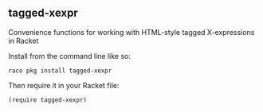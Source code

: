 tagged-xexpr
---------------

Convenience functions for working with HTML-style tagged X-expressions in Racket

Install from the command line like so:

    raco pkg install tagged-xexpr

Then require it in your Racket file:

    (require tagged-xexpr)
